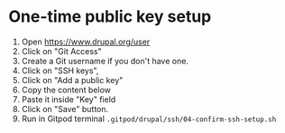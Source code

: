 # One-time public key setup
1. Open https://www.drupal.org/user
2. Click on "Git Access"
3. Create a Git username if you don't have one.
4. Click on "SSH keys", 
5. Click on "Add a public key"
6. Copy the content below 
7. Paste it inside "Key" field 
8. Click on "Save" button.
9. Run in Gitpod terminal `.gitpod/drupal/ssh/04-confirm-ssh-setup.sh`




